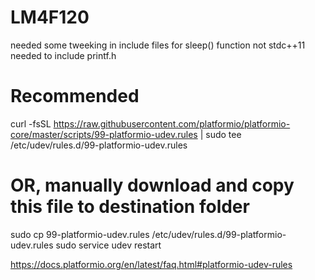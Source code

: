 # LM4F120
needed some tweeking in include files for sleep() function
not stdc++11
needed to include printf.h
# Recommended
curl -fsSL https://raw.githubusercontent.com/platformio/platformio-core/master/scripts/99-platformio-udev.rules | sudo tee /etc/udev/rules.d/99-platformio-udev.rules

# OR, manually download and copy this file to destination folder
sudo cp 99-platformio-udev.rules /etc/udev/rules.d/99-platformio-udev.rules
sudo service udev restart

https://docs.platformio.org/en/latest/faq.html#platformio-udev-rules
